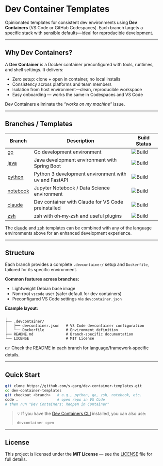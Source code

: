 
# Dev Container Templates

Opinionated templates for consistent dev environments using **Dev Containers** (VS Code or GitHub Codespaces). Each branch targets a specific stack with sensible defaults—ideal for reproducible development.

---

## Why Dev Containers?

A **Dev Container** is a Docker container preconfigured with tools, runtimes, and shell settings. It delivers:

* Zero setup: clone + open in container, no local installs
* Consistency across platforms and team members
* Isolation from host environment—clean, reproducible workspace
* Easy onboarding — works the same in Codespaces and VS Code

Dev Containers eliminate the *“works on my machine”* issue.

---

## Branches / Templates

| Branch | Description | Build Status |
|--------|-------------|--------------|
| [go](https://github.com/s-garg/dev-container-templates/tree/go) | Go development environment | ![Build](https://github.com/s-garg/dev-container-templates/actions/workflows/devcontainer.yaml/badge.svg?branch=go) |
| [java](https://github.com/s-garg/dev-container-templates/tree/java) | Java development environment with Spring Boot | ![Build](https://github.com/s-garg/dev-container-templates/actions/workflows/devcontainer.yaml/badge.svg?branch=java) |
| [python](https://github.com/s-garg/dev-container-templates/tree/python) | Python 3 development environment with uv and FastAPI | ![Build](https://github.com/s-garg/dev-container-templates/actions/workflows/devcontainer.yaml/badge.svg?branch=python) |
| [notebook](https://github.com/s-garg/dev-container-templates/tree/notebook) | Jupyter Notebook / Data Science environment | ![Build](https://github.com/s-garg/dev-container-templates/actions/workflows/devcontainer.yaml/badge.svg?branch=notebook) |
| [claude](https://github.com/s-garg/dev-container-templates/tree/claude) | Dev container with Claude for VS Code preinstalled | ![Build](https://github.com/s-garg/dev-container-templates/actions/workflows/devcontainer.yaml/badge.svg?branch=claude) |
| [zsh](https://github.com/s-garg/dev-container-templates/tree/zsh) | zsh with oh‑my‑zsh and useful plugins | ![Build](https://github.com/s-garg/dev-container-templates/actions/workflows/devcontainer.yaml/badge.svg?branch=zsh) |

The [claude](https://github.com/s-garg/dev-container-templates/tree/claude) and [zsh](https://github.com/s-garg/dev-container-templates/tree/zsh) templates can be combined with any of the language environments above for an enhanced development experience.

---

## Structure

Each branch provides a complete `.devcontainer/` setup and `Dockerfile`, tailored for its specific environment.

**Common features across branches:**

* Lightweight Debian base image
* Non‑root `vscode` user (safer default for dev containers)
* Preconfigured VS Code settings via `devcontainer.json`

**Example layout:**

```
.
├── .devcontainer/
│   ├── devcontainer.json   # VS Code devcontainer configuration
│   └── Dockerfile          # Environment definition
├── README.md               # Branch-specific documentation
└── LICENSE                 # MIT License
```

👉 Check the README in each branch for language/framework‑specific details.

---

## Quick Start

```bash
git clone https://github.com/s-garg/dev-container-templates.git
cd dev-container-templates
git checkout <branch>   # e.g., python, go, zsh, notebook, etc.
code .                  # open repo in VS Code
# then run "Dev Containers: Reopen in Container"
```

> 💡 If you have the [Dev Containers CLI](https://github.com/devcontainers/cli) installed, you can also use:
>
> ```bash
> devcontainer open
> ```

---

## License

This project is licensed under the **MIT License** — see the [LICENSE](LICENSE) file for full details.
